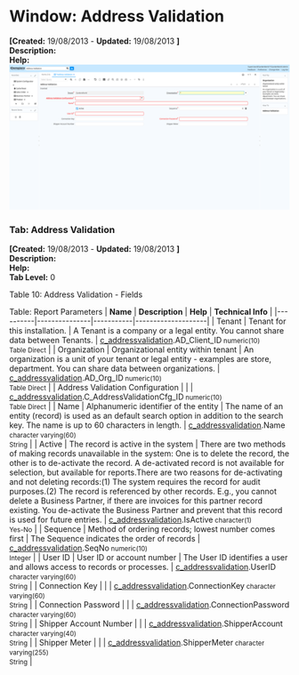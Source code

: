 # Window: Address Validation

**[Created:** 19/08/2013 - **Updated:** 19/08/2013 **]**  
**Description:**   
**Help:**   
![](/img/docs/manual/AddressValidation-Window_iDempiere_v12.0.0.png)

### Tab: Address Validation

**[Created:** 19/08/2013 - **Updated:** 19/08/2013 **]**   
**Description:**   
**Help:**   
**Tab Level:** 0

Table 10: Address Validation - Fields 

Table: Report Parameters
| **Name** | **Description** | **Help** | **Technical Info** |
|----------|---------------|-----------|--------------------|
| Tenant | Tenant for this installation. | A Tenant is a company or a legal entity. You cannot share data between Tenants. | [c_addressvalidation](https://idempiere-schemaspy.muriloht.com/adempiere/tables/c_addressvalidation.html).AD_Client_ID<small> numeric(10) <br/> Table Direct</small> | 
| Organization | Organizational entity within tenant | An organization is a unit of your tenant or legal entity - examples are store, department. You can share data between organizations. | [c_addressvalidation](https://idempiere-schemaspy.muriloht.com/adempiere/tables/c_addressvalidation.html).AD_Org_ID<small> numeric(10) <br/> Table Direct</small> | 
| Address Validation Configuration |  |  | [c_addressvalidation](https://idempiere-schemaspy.muriloht.com/adempiere/tables/c_addressvalidation.html).C_AddressValidationCfg_ID<small> numeric(10) <br/> Table Direct</small> | 
| Name | Alphanumeric identifier of the entity | The name of an entity (record) is used as an default search option in addition to the search key. The name is up to 60 characters in length. | [c_addressvalidation](https://idempiere-schemaspy.muriloht.com/adempiere/tables/c_addressvalidation.html).Name<small> character varying(60) <br/> String</small> | 
| Active | The record is active in the system | There are two methods of making records unavailable in the system: One is to delete the record, the other is to de-activate the record. A de-activated record is not available for selection, but available for reports.There are two reasons for de-activating and not deleting records:(1) The system requires the record for audit purposes.(2) The record is referenced by other records. E.g., you cannot delete a Business Partner, if there are invoices for this partner record existing. You de-activate the Business Partner and prevent that this record is used for future entries. | [c_addressvalidation](https://idempiere-schemaspy.muriloht.com/adempiere/tables/c_addressvalidation.html).IsActive<small> character(1) <br/> Yes-No</small> | 
| Sequence | Method of ordering records; lowest number comes first | The Sequence indicates the order of records | [c_addressvalidation](https://idempiere-schemaspy.muriloht.com/adempiere/tables/c_addressvalidation.html).SeqNo<small> numeric(10) <br/> Integer</small> | 
| User ID | User ID or account number | The User ID identifies a user and allows access to records or processes. | [c_addressvalidation](https://idempiere-schemaspy.muriloht.com/adempiere/tables/c_addressvalidation.html).UserID<small> character varying(60) <br/> String</small> | 
| Connection Key |  |  | [c_addressvalidation](https://idempiere-schemaspy.muriloht.com/adempiere/tables/c_addressvalidation.html).ConnectionKey<small> character varying(60) <br/> String</small> | 
| Connection Password |  |  | [c_addressvalidation](https://idempiere-schemaspy.muriloht.com/adempiere/tables/c_addressvalidation.html).ConnectionPassword<small> character varying(60) <br/> String</small> | 
| Shipper Account Number |  |  | [c_addressvalidation](https://idempiere-schemaspy.muriloht.com/adempiere/tables/c_addressvalidation.html).ShipperAccount<small> character varying(40) <br/> String</small> | 
| Shipper Meter |  |  | [c_addressvalidation](https://idempiere-schemaspy.muriloht.com/adempiere/tables/c_addressvalidation.html).ShipperMeter<small> character varying(255) <br/> String</small> | 


